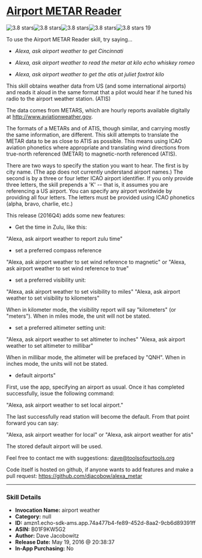 # [Airport METAR Reader](http://alexa.amazon.com/#skills/amzn1.echo-sdk-ams.app.74a477b4-fe89-452d-8aa2-9cb6d89391ff)
![3.8 stars](../../images/ic_star_black_18dp_1x.png)![3.8 stars](../../images/ic_star_black_18dp_1x.png)![3.8 stars](../../images/ic_star_black_18dp_1x.png)![3.8 stars](../../images/ic_star_half_black_18dp_1x.png)![3.8 stars](../../images/ic_star_border_black_18dp_1x.png) 19

To use the Airport METAR Reader skill, try saying...

* *Alexa, ask airport weather to get Cincinnati*

* *Alexa, ask airport weather to read the metar at kilo echo whiskey romeo*

* *Alexa, ask airport weather to get the atis at juliet foxtrot kilo*

This skill obtains weather data from US (and some international airports) and reads it aloud in the same format that a pilot would hear if he tuned his radio to the airport weather station. (ATIS)

The data comes from METARS, which are hourly reports available digitally at http://www.aviationweather.gov.

The formats of a METARs and of ATIS, though similar, and carrying mostly the same information, are different. This skill attempts to translate the METAR data to be as close to ATIS as possible. This means using ICAO aviation phonetics where appropriate and translating wind directions from true-north referenced (METAR) to magnetic-north referenced (ATIS).

There are two ways to specify the station you want to hear. The first is by city name. (The app does not currently understand airport names.) The second is by a three or four letter ICAO airport identifier. If you only provide three letters, the skill prepends a 'K' -- that is, it assumes you are referencing a US airport. You can specify any airport worldwide by providing all four letters. The letters must be provided using ICAO phonetics (alpha, bravo, charlie, etc.)

This release (2016Q4) adds some new features:

- Get the time in Zulu, like this:

 "Alexa, ask airport weather to report zulu time"

- set a preferred compass reference

"Alexa, ask airport weather to set wind reference to magnetic" or
"Alexa, ask airport weather to set wind reference to true"

- set a preferred visibility unit:

"Alexa, ask airport weather to set visibility to miles"
"Alexa, ask airport weather to set visibility to kilometers"

When in kilometer mode, the visibility report will say "kilometers" (or "meters"). When in miles mode, the unit will not be stated.

- set a preferred altimeter setting unit:

"Alexa, ask airport weather to set altimeter to inches"
"Alexa, ask airport weather to set altimeter to millibar"

When in millibar mode, the altimeter will be prefaced by "QNH". When in inches mode, the units will not be stated.

- default airports"
 
First, use the app, specifying an airport as usual. Once it has completed successfully, issue the following command: 

"Alexa, ask airport weather to set local airport."

The last successfully read station will become the default. From that point forward you can say:

"Alexa, ask airport weather for local" or
"Alexa, ask airport weather for atis"

The stored default airport will be used. 

Feel free to contact me with suggestions: dave@toolsofourtools.org

Code itself is hosted on github, if anyone wants to add features and make a pull request:
https://github.com/djacobow/alexa_metar

***

### Skill Details

* **Invocation Name:** airport weather
* **Category:** null
* **ID:** amzn1.echo-sdk-ams.app.74a477b4-fe89-452d-8aa2-9cb6d89391ff
* **ASIN:** B01F9KW5G2
* **Author:** Dave Jacobowitz
* **Release Date:** May 19, 2016 @ 20:38:37
* **In-App Purchasing:** No
